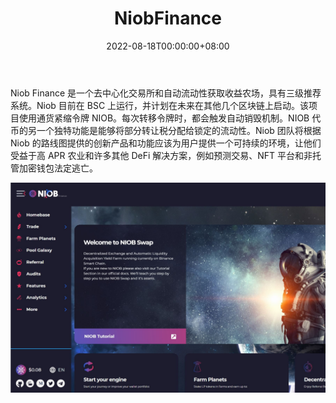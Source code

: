 ﻿---
title: "NiobFinance"
description: "下一代去中心化交易所和自动流动性获取收益农场"
date: 2022-08-18T00:00:00+08:00
lastmod: 2022-08-18T00:00:00+08:00
draft: false
authors: ["浮尘"]
featuredImage: "niobfinance.png"
tags: ["DeFi","NiobFinance"]
categories: ["nfts"]
nfts: ["DeFi"]
blockchain: "BSC"
website: "https://niob.app/"
twitter: "https://twitter.com/niobfinance"
discord: ""
telegram: "https://t.me/niobofficial"
github: "https://github.com/niobfinance"
youtube: "https://www.youtube.com/channel/UCTciNsPAwWURpD9y8mh_aGA"
twitch: ""
facebook: ""
instagram: ""
reddit: ""
medium: "https://niobfinance.medium.com/"
steam: ""
gitbook: ""
googleplay: ""
appstore: ""
status: "Live"
weight: 
lightgallery: true
toc: true
pinned: false
recommend: false
recommend1: false
---
Niob Finance 是一个去中心化交易所和自动流动性获取收益农场，具有三级推荐系统。Niob 目前在 BSC 上运行，并计划在未来在其他几个区块链上启动。该项目使用通货紧缩令牌 NIOB。每次转移令牌时，都会触发自动销毁机制。NIOB 代币的另一个独特功能是能够将部分转让税分配给锁定的流动性。Niob 团队将根据 Niob 的路线图提供的创新产品和功能应该为用户提供一个可持续的环境，让他们受益于高 APR 农业和许多其他 DeFi 解决方案，例如预测交易、NFT 平台和非托管加密钱包法定逃亡。

![1](165465423131.png)